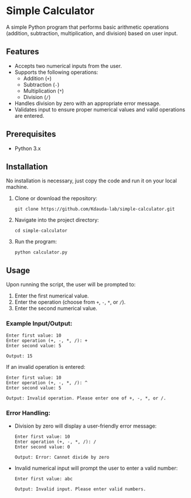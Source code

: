 # Simple Calculator

A simple Python program that performs basic arithmetic operations (addition, subtraction, multiplication, and division) based on user input.

## Features

- Accepts two numerical inputs from the user.
- Supports the following operations:
  - Addition (`+`)
  - Subtraction (`-`)
  - Multiplication (`*`)
  - Division (`/`)
- Handles division by zero with an appropriate error message.
- Validates input to ensure proper numerical values and valid operations are entered.

## Prerequisites

- Python 3.x

## Installation

No installation is necessary, just copy the code and run it on your local machine.

1. Clone or download the repository:
    ```
    git clone https://github.com/Kdauda-lab/simple-calculator.git
    ```

2. Navigate into the project directory:
    ```
    cd simple-calculator
    ```

3. Run the program:
    ```
    python calculator.py
    ```

## Usage

Upon running the script, the user will be prompted to:

1. Enter the first numerical value.
2. Enter the operation (choose from `+`, `-`, `*`, or `/`).
3. Enter the second numerical value.

### Example Input/Output:

```
Enter first value: 10
Enter operation (+, -, *, /): +
Enter second value: 5
```

```
Output: 15
```

If an invalid operation is entered:

```
Enter first value: 10
Enter operation (+, -, *, /): ^
Enter second value: 5
```

```
Output: Invalid operation. Please enter one of +, -, *, or /.
```

### Error Handling:

- Division by zero will display a user-friendly error message:
  ```
  Enter first value: 10
  Enter operation (+, -, *, /): /
  Enter second value: 0
  ```
  ```
  Output: Error: Cannot divide by zero
  ```

- Invalid numerical input will prompt the user to enter a valid number:
  ```
  Enter first value: abc
  ```

  ```
  Output: Invalid input. Please enter valid numbers.
